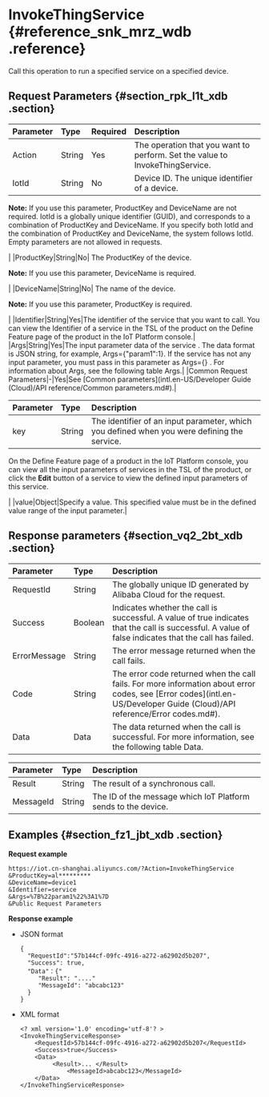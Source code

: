 # InvokeThingService {#reference_snk_mrz_wdb .reference}

Call this operation to run a specified service on a specified device.

## Request Parameters {#section_rpk_l1t_xdb .section}

|Parameter|Type|Required|Description|
|:--------|:---|:-------|:----------|
|Action|String|Yes|The operation that you want to perform. Set the value to InvokeThingService.|
|IotId|String|No| Device ID. The unique identifier of a device.

 **Note:** If you use this parameter, ProductKey and DeviceName are not required. IotId is a globally unique identifier \(GUID\), and corresponds to a combination of ProductKey and DeviceName. If you specify both IotId and the combination of ProductKey and DeviceName, the system follows IotId. Empty parameters are not allowed in requests.

 |
|ProductKey|String|No| The ProductKey of the device.

 **Note:** If you use this parameter, DeviceName is required.

 |
|DeviceName|String|No| The name of the device.

 **Note:** If you use this parameter, ProductKey is required.

 |
|Identifier|String|Yes|The identifier of the service that you want to call. You can view the Identifier of a service in the TSL of the product on the Define Feature page of the product in the IoT Platform console.|
|Args|String|Yes|The input parameter data of the service . The data format is JSON string, for example, Args=\{"param1":1\}. If the service has not any input parameter, you must pass in this parameter as Args=\{\} . For information about Args, see the following table Args.|
|Common Request Parameters|-|Yes|See [Common parameters](intl.en-US/Developer Guide (Cloud)/API reference/Common parameters.md#).|

|Parameter|Type|Description|
|:--------|:---|:----------|
|key|String| The identifier of an input parameter, which you defined when you were defining the service.

 On the Define Feature page of a product in the IoT Platform console, you can view all the input parameters of services in the TSL of the product, or click the **Edit** button of a service to view the defined input parameters of this service.

 |
|value|Object|Specify a value. This specified value must be in the defined value range of the input parameter.|

## Response parameters {#section_vq2_2bt_xdb .section}

|Parameter|Type|Description|
|:--------|:---|:----------|
|RequestId|String|The globally unique ID generated by Alibaba Cloud for the request.|
|Success|Boolean|Indicates whether the call is successful. A value of true indicates that the call is successful. A value of false indicates that the call has failed.|
|ErrorMessage|String|The error message returned when the call fails.|
|Code|String|The error code returned when the call fails. For more information about error codes, see [Error codes](intl.en-US/Developer Guide (Cloud)/API reference/Error codes.md#).|
|Data|Data|The data returned when the call is successful. For more information, see the following table Data.|

|Parameter|Type|Description|
|:--------|:---|:----------|
|Result|String|The result of a synchronous call.|
|MessageId|String|The ID of the message which IoT Platform sends to the device.|

## Examples {#section_fz1_jbt_xdb .section}

**Request example**

```
https://iot.cn-shanghai.aliyuncs.com/?Action=InvokeThingService
&ProductKey=al*********
&DeviceName=device1
&Identifier=service
&Args=%7B%22param1%22%3A1%7D
&Public Request Parameters
```

**Response example**

-   JSON format

    ```
    {
      "RequestId":"57b144cf-09fc-4916-a272-a62902d5b207",
      "Success": true,
      "Data"：{"
    	 "Result": "...."
    	 "MessageId": "abcabc123"
      }
    }
    ```

-   XML format

    ```
    <? xml version='1.0' encoding='utf-8'? >
    <InvokeThingServiceResponse>
        <RequestId>57b144cf-09fc-4916-a272-a62902d5b207</RequestId>
        <Success>true</Success>
    	<Data>
    	     <Result>... </Result>
                 <MessageId>abcabc123</MessageId>
    	</Data>
    </InvokeThingServiceResponse>
    ```


